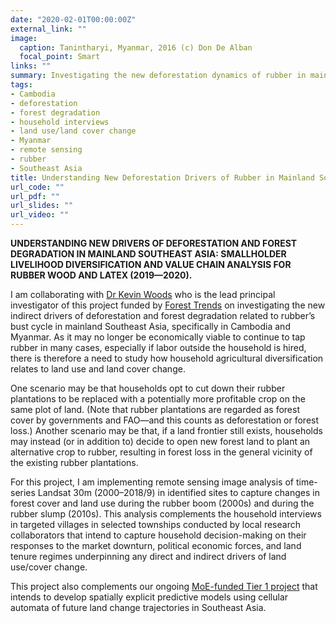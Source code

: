 ```yaml
---
date: "2020-02-01T00:00:00Z"
external_link: ""
image:
  caption: Tanintharyi, Myanmar, 2016 (c) Don De Alban
  focal_point: Smart
links: ""
summary: Investigating the new deforestation dynamics of rubber in mainland Southeast Asia.
tags:
- Cambodia
- deforestation
- forest degradation
- household interviews
- land use/land cover change
- Myanmar
- remote sensing
- rubber
- Southeast Asia
title: Understanding New Deforestation Drivers of Rubber in Mainland Southeast Asia.
url_code: ""
url_pdf: ""
url_slides: ""
url_video: ""
---
```


**UNDERSTANDING NEW DRIVERS OF DEFORESTATION AND FOREST DEGRADATION IN MAINLAND SOUTHEAST ASIA: SMALLHOLDER LIVELIHOOD DIVERSIFICATION AND VALUE CHAIN ANALYSIS FOR RUBBER WOOD AND LATEX (2019—2020).**

I am collaborating with [Dr Kevin Woods](https://kevinwoods.org) who is the lead principal investigator of this project funded by [Forest Trends](https://www.forest-trends.org) on investigating the new indirect drivers of deforestation and forest degradation related to rubber’s bust cycle in mainland Southeast Asia, specifically in Cambodia and Myanmar. As it may no longer be economically viable to continue to tap rubber in many cases, especially if labor outside the household is hired, there is therefore a need to study how household agricultural diversification relates to land use and land cover change.

One scenario may be that households opt to cut down their rubber plantations to be replaced with a potentially more profitable crop on the same plot of land. (Note that rubber plantations are regarded as forest cover by governments and FAO—and this counts as deforestation or forest loss.) Another scenario may be that, if a land frontier still exists, households may instead (or in addition to) decide to open new forest land to plant an alternative crop to rubber, resulting in forest loss in the general vicinity of the existing rubber plantations.

For this project, I am implementing remote sensing image analysis of time-series Landsat 30m (2000–2018/9) in identified sites to capture changes in forest cover and land use during the rubber boom (2000s) and during the rubber slump (2010s). This analysis complements the household interviews in targeted villages in selected townships conducted by local research collaborators that intend to capture household decision-making on their responses to the market downturn, political economic forces, and land tenure regimes underpinning any direct and indirect drivers of land use/cover change.

This project also complements our ongoing [MoE-funded Tier 1 project](https://dondealban.netlify.com/project/05_beyond-deforestation/) that intends to develop spatially explicit predictive models using cellular automata of future land change trajectories in Southeast Asia.